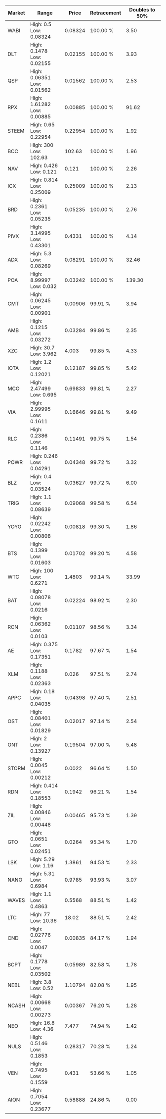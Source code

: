 | Market | Range | Price| Retracement | Doubles to 50% |
| --- | --- | --- | --- | --- |
| WABI | High: 0.5<br />Low: 0.08324 | 0.08324 | 100.00 % | 3.50 |
| DLT | High: 0.1478<br />Low: 0.02155 | 0.02155 | 100.00 % | 3.93 |
| QSP | High: 0.06351<br />Low: 0.01562 | 0.01562 | 100.00 % | 2.53 |
| RPX | High: 1.61282<br />Low: 0.00885 | 0.00885 | 100.00 % | 91.62 |
| STEEM | High: 0.65<br />Low: 0.22954 | 0.22954 | 100.00 % | 1.92 |
| BCC | High: 300<br />Low: 102.63 | 102.63 | 100.00 % | 1.96 |
| NAV | High: 0.426<br />Low: 0.121 | 0.121 | 100.00 % | 2.26 |
| ICX | High: 0.814<br />Low: 0.25009 | 0.25009 | 100.00 % | 2.13 |
| BRD | High: 0.2361<br />Low: 0.05235 | 0.05235 | 100.00 % | 2.76 |
| PIVX | High: 3.14995<br />Low: 0.43301 | 0.4331 | 100.00 % | 4.14 |
| ADX | High: 5.3<br />Low: 0.08269 | 0.08291 | 100.00 % | 32.46 |
| POA | High: 8.99997<br />Low: 0.032 | 0.03242 | 100.00 % | 139.30 |
| CMT | High: 0.06245<br />Low: 0.00901 | 0.00906 | 99.91 % | 3.94 |
| AMB | High: 0.1215<br />Low: 0.03272 | 0.03284 | 99.86 % | 2.35 |
| XZC | High: 30.7<br />Low: 3.962 | 4.003 | 99.85 % | 4.33 |
| IOTA | High: 1.2<br />Low: 0.12021 | 0.12187 | 99.85 % | 5.42 |
| MCO | High: 2.47499<br />Low: 0.695 | 0.69833 | 99.81 % | 2.27 |
| VIA | High: 2.99995<br />Low: 0.1611 | 0.16646 | 99.81 % | 9.49 |
| RLC | High: 0.2386<br />Low: 0.1146 | 0.11491 | 99.75 % | 1.54 |
| POWR | High: 0.246<br />Low: 0.04291 | 0.04348 | 99.72 % | 3.32 |
| BLZ | High: 0.4<br />Low: 0.03524 | 0.03627 | 99.72 % | 6.00 |
| TRIG | High: 1.1<br />Low: 0.08639 | 0.09068 | 99.58 % | 6.54 |
| YOYO | High: 0.02242<br />Low: 0.00808 | 0.00818 | 99.30 % | 1.86 |
| BTS | High: 0.1399<br />Low: 0.01603 | 0.01702 | 99.20 % | 4.58 |
| WTC | High: 100<br />Low: 0.6271 | 1.4803 | 99.14 % | 33.99 |
| BAT | High: 0.08078<br />Low: 0.0216 | 0.02224 | 98.92 % | 2.30 |
| RCN | High: 0.06362<br />Low: 0.0103 | 0.01107 | 98.56 % | 3.34 |
| AE | High: 0.375<br />Low: 0.17351 | 0.1782 | 97.67 % | 1.54 |
| XLM | High: 0.1188<br />Low: 0.02363 | 0.026 | 97.51 % | 2.74 |
| APPC | High: 0.18<br />Low: 0.04035 | 0.04398 | 97.40 % | 2.51 |
| OST | High: 0.08401<br />Low: 0.01829 | 0.02017 | 97.14 % | 2.54 |
| ONT | High: 2<br />Low: 0.13927 | 0.19504 | 97.00 % | 5.48 |
| STORM | High: 0.0045<br />Low: 0.00212 | 0.0022 | 96.64 % | 1.50 |
| RDN | High: 0.414<br />Low: 0.18553 | 0.1942 | 96.21 % | 1.54 |
| ZIL | High: 0.00846<br />Low: 0.00448 | 0.00465 | 95.73 % | 1.39 |
| GTO | High: 0.0651<br />Low: 0.02451 | 0.0264 | 95.34 % | 1.70 |
| LSK | High: 5.29<br />Low: 1.16 | 1.3861 | 94.53 % | 2.33 |
| NANO | High: 5.31<br />Low: 0.6984 | 0.9785 | 93.93 % | 3.07 |
| WAVES | High: 1.1<br />Low: 0.4863 | 0.5568 | 88.51 % | 1.42 |
| LTC | High: 77<br />Low: 10.36 | 18.02 | 88.51 % | 2.42 |
| CND | High: 0.02776<br />Low: 0.0047 | 0.00835 | 84.17 % | 1.94 |
| BCPT | High: 0.1778<br />Low: 0.03502 | 0.05989 | 82.58 % | 1.78 |
| NEBL | High: 3.8<br />Low: 0.52 | 1.10794 | 82.08 % | 1.95 |
| NCASH | High: 0.00668<br />Low: 0.00273 | 0.00367 | 76.20 % | 1.28 |
| NEO | High: 16.8<br />Low: 4.36 | 7.477 | 74.94 % | 1.42 |
| NULS | High: 0.5146<br />Low: 0.1853 | 0.28317 | 70.28 % | 1.24 |
| VEN | High: 0.7495<br />Low: 0.1559 | 0.431 | 53.66 % | 1.05 |
| AION | High: 0.7054<br />Low: 0.23677 | 0.58888 | 24.86 % | 0.00 |
